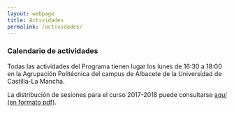 ```yaml
---
layout: webpage
title: Actividades
permalink: /actividades/
---
```



### Calendario de actividades

Todas las actividades del Programa tienen lugar los lunes de 16:30 a 18:00 en la Agrupación Politécnica del campus de Albacete de la Universidad de Castilla-La Mancha.

La distribución de sesiones para el curso 2017-2018 puede consultarse [aquí (en formato pdf)](../files/sesiones_acm_1718.pdf).
